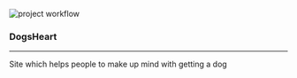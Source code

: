 ![project workflow](https://github.com/br-bread/DogsHeart/actions/workflows/python-package.yml/badge.svg)
### DogsHeart
___
Site which helps people to make up mind with getting a dog